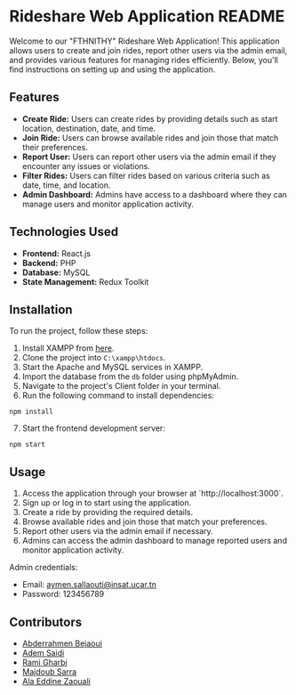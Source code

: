 # Rideshare Web Application README

Welcome to our "FTHNITHY" Rideshare Web Application! This application allows users to create and join rides, report other users via the admin email, and provides various features for managing rides efficiently. Below, you'll find instructions on setting up and using the application.

## Features

- **Create Ride:** Users can create rides by providing details such as start location, destination, date, and time.
- **Join Ride:** Users can browse available rides and join those that match their preferences.
- **Report User:** Users can report other users via the admin email if they encounter any issues or violations.
- **Filter Rides:** Users can filter rides based on various criteria such as date, time, and location.
- **Admin Dashboard:** Admins have access to a dashboard where they can manage users and monitor application activity.

## Technologies Used

- **Frontend:** React.js
- **Backend:** PHP
- **Database:** MySQL
- **State Management:** Redux Toolkit

## Installation

To run the project, follow these steps:

1. Install XAMPP from [here](https://www.apachefriends.org/index.html).
2. Clone the project into `C:\xampp\htdocs`.
3. Start the Apache and MySQL services in XAMPP.
4. Import the database from the `db` folder using phpMyAdmin.
5. Navigate to the project's Client folder in your terminal.
6. Run the following command to install dependencies:

```
npm install
```

7. Start the frontend development server:

```
npm start
```

## Usage

1. Access the application through your browser at \`http://localhost:3000\`.
2. Sign up or log in to start using the application.
3. Create a ride by providing the required details.
4. Browse available rides and join those that match your preferences.
5. Report other users via the admin email if necessary.
6. Admins can access the admin dashboard to manage reported users and monitor application activity.

Admin credentials:

- Email: aymen.sallaouti@insat.ucar.tn
- Password: 123456789

## Contributors

- [Abderrahmen Bejaoui](https://github.com/abderbj)
- [Adem Saidi](https://github.com/saidiadem)
- [Rami Gharbi](https://github.com/erequem)
- [Majdoub Sarra ](https://github.com/Sarra-majdoub)
- [Ala Eddine Zaouali](https://github.com/Ala-ADN)
